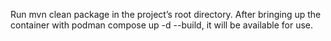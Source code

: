 Run mvn clean package in the project’s root directory. After bringing up the container with podman compose up -d --build, it will be available for use.
